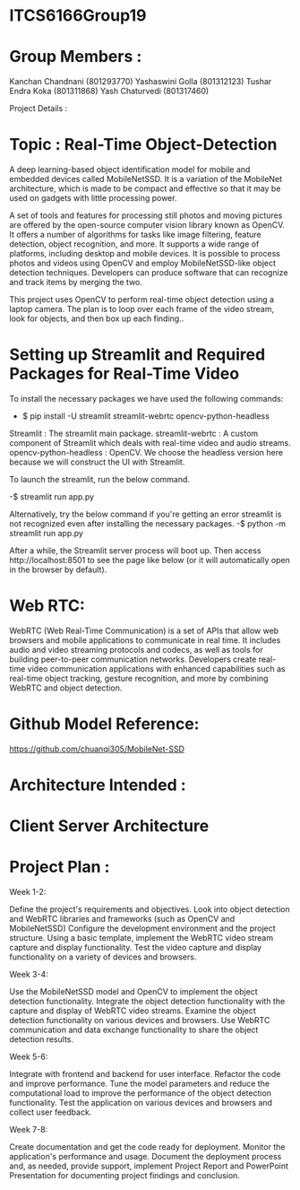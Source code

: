 # ITCS6166Group19

# Group Members : 

Kanchan Chandnani (801293770)
Yashaswini Golla (801312123)
Tushar Endra Koka (801311868)
Yash Chaturvedi (801317460)


Project Details : 
 # Topic : Real-Time Object-Detection

A deep learning-based object identification model for mobile and embedded devices called MobileNetSSD. It is a variation of the MobileNet architecture, which is made to be compact and effective so that it may be used on gadgets with little processing power.

A set of tools and features for processing still photos and moving pictures are offered by the open-source computer vision library known as OpenCV. It offers a number of algorithms for tasks like image filtering, feature detection, object recognition, and more. It supports a wide range of platforms, including desktop and mobile devices. It is possible to process photos and videos using OpenCV and employ MobileNetSSD-like object detection techniques. Developers can produce software that can recognize and track items by merging the two.

This project uses OpenCV to perform real-time object detection using a laptop camera. The plan is to loop over each frame of the video stream, look for objects, and then box up each finding..


# Setting up Streamlit and Required Packages for Real-Time Video
To install the necessary packages we have used the following commands:

- $ pip install -U streamlit streamlit-webrtc opencv-python-headless

Streamlit : The streamlit main package.
streamlit-webrtc : A custom component of Streamlit which deals with real-time video and audio streams.
opencv-python-headless : OpenCV. We choose the headless version here because we will construct the UI with Streamlit.

To launch the streamlit, run the below command.

-$ streamlit run app.py

Alternatively, try the below command if you're getting an error streamlit is not recognized even after installing the necessary packages.
-$ python -m streamlit run app.py

After a while, the Streamlit server process will boot up. Then access http://localhost:8501 to see the page like below (or it will automatically open in the browser by default).

# Web RTC:
WebRTC (Web Real-Time Communication) is a set of APIs that allow web browsers and mobile applications to communicate in real time. It includes audio and video streaming protocols and codecs, as well as tools for building peer-to-peer communication networks. Developers create real-time video communication applications with enhanced capabilities such as real-time object tracking, gesture recognition, and more by combining WebRTC and object detection.


# Github Model Reference:
https://github.com/chuanqi305/MobileNet-SSD

# Architecture Intended : 

# Client Server Architecture

# Project Plan : 

Week 1-2:

Define the project's requirements and objectives.
Look into object detection and WebRTC libraries and frameworks (such as OpenCV and MobileNetSSD)
Configure the development environment and the project structure.
Using a basic template, implement the WebRTC video stream capture and display functionality.
Test the video capture and display functionality on a variety of devices and browsers.

Week 3-4:

Use the MobileNetSSD model and OpenCV to implement the object detection functionality.
Integrate the object detection functionality with the capture and display of WebRTC video streams.
Examine the object detection functionality on various devices and browsers.
Use WebRTC communication and data exchange functionality to share the object detection results.

Week 5-6:

Integrate with frontend and backend for user interface.
Refactor the code and improve performance.
Tune the model parameters and reduce the computational load to improve the performance of the object detection functionality.
Test the application on various devices and browsers and collect user feedback.

Week 7-8:

Create documentation and get the code ready for deployment.
Monitor the application's performance and usage.
Document the deployment process and, as needed, provide support, implement Project Report and PowerPoint Presentation for documenting project findings and conclusion.










